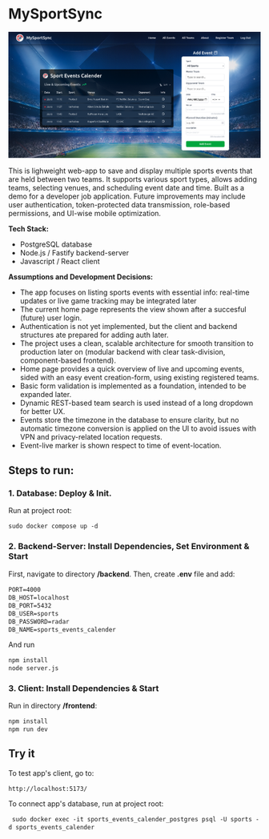 # MySportSync

![Screenshot of UI](./ui.png)

This is lighweight web-app to save and display multiple sports events that are held between two teams. It supports various sport types, allows adding teams, selecting venues, and scheduling event date and time. Built as a demo for a developer job application. Future improvements may include user authentication, token-protected data transmission, role-based permissions, and UI-wise mobile optimization.

**Tech Stack:**
- PostgreSQL database
- Node.js / Fastify backend-server
- Javascript / React client 

**Assumptions and Development Decisions:**
- The app focuses on listing sports events with essential info: real-time updates or live game tracking may be integrated later
- The current home page represents the view shown after a succesful (future) user login.
- Authentication is not yet implemented, but the client and backend structures ate prepared for adding auth later.
- The project uses a clean, scalable architecture for smooth transition to production later on (modular backend with clear task-division, component-based frontend).
- Home page provides a quick overview of live and upcoming events, sided with an easy event creation-form, using existing registered teams.
- Basic form validation is implemented as a foundation, intended to be expanded later.
- Dynamic REST-based team search is used instead of a long dropdown for better UX.
- Events store the timezone in the database to ensure clarity, but no automatic timezone conversion is applied on the UI to avoid issues with VPN and privacy-related location requests.
- Event-live marker is shown respect to time of event-location.

## Steps to run:

### 1. Database: Deploy & Init. 
Run at project root:
```
sudo docker compose up -d
```

### 2. Backend-Server: Install Dependencies, Set Environment & Start
First, navigate to directory **/backend**.
Then, create **.env** file and add:

```env
PORT=4000
DB_HOST=localhost
DB_PORT=5432
DB_USER=sports
DB_PASSWORD=radar
DB_NAME=sports_events_calender
```

And run
```
npm install
node server.js
```

### 3. Client: Install Dependencies & Start
Run in directory **/frontend**:
```
npm install
npm run dev
```

## Try it

To test app's client, go to:
```
http://localhost:5173/
```
To connect app's database, run at project root:
```
 sudo docker exec -it sports_events_calender_postgres psql -U sports -d sports_events_calender
 ```




